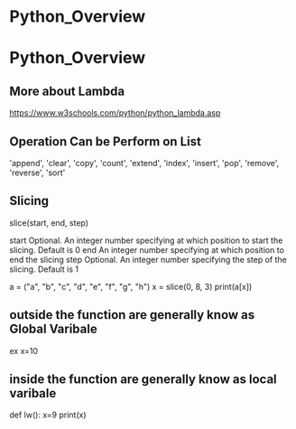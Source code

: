 # Python_Overview

# Python_Overview

## More about Lambda
https://www.w3schools.com/python/python_lambda.asp

## Operation Can be Perform on List 
'append',
 'clear',
 'copy',
 'count',
 'extend',
 'index',
 'insert',
 'pop',
 'remove',
 'reverse',
 'sort'
 
 ## Slicing 
 slice(start, end, step)

start	Optional. An integer number specifying at which position to start the slicing. Default is 0
end	An integer number specifying at which position to end the slicing
step	Optional. An integer number specifying the step of the slicing. Default is 1

a = ("a", "b", "c", "d", "e", "f", "g", "h")
x = slice(0, 8, 3)
print(a[x])


## outside the function are generally know as Global Varibale 
ex x=10

## inside the function are generally know as local varibale
def lw():
x=9
print(x)


